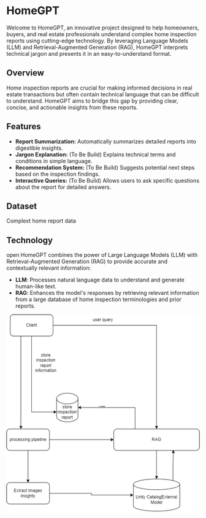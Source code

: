 # HomeGPT

Welcome to HomeGPT, an innovative project designed to help homeowners, buyers, and real estate professionals understand complex home inspection reports using cutting-edge technology. By leveraging Language Models (LLM) and Retrieval-Augmented Generation (RAG), HomeGPT interprets technical jargon and presents it in an easy-to-understand format.

## Overview

Home inspection reports are crucial for making informed decisions in real estate transactions but often contain technical language that can be difficult to understand. HomeGPT aims to bridge this gap by providing clear, concise, and actionable insights from these reports.

## Features

- **Report Summarization:** Automatically summarizes detailed reports into digestible insights.
- **Jargon Explanation:** (To Be Build) Explains technical terms and conditions in simple language.
- **Recommendation System:** (To Be Build) Suggests potential next steps based on the inspection findings.
- **Interactive Queries:** (To Be Build) Allows users to ask specific questions about the report for detailed answers.

## Dataset

Complext home report data

## Technology

open HomeGPT combines the power of Large Language Models (LLM) with Retrieval-Augmented Generation (RAG) to provide accurate and contextually relevant information:
- **LLM**: Processes natural language data to understand and generate human-like text.
- **RAG**: Enhances the model's responses by retrieving relevant information from a large database of home inspection terminologies and prior reports.

![Alt text](architecture].drawio.png?raw=true "Title")
